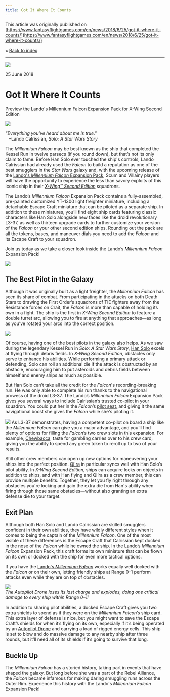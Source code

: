 ```yaml
---
title: Got It Where It Counts
---
```


This article was originally published on [https://www.fantasyflightgames.com/en/news/2018/6/25/got-it-where-it-counts/](https://www.fantasyflightgames.com/en/news/2018/6/25/got-it-where-it-counts/)

&laquo; [Back to index](../index.md)

---

![](cc15342abf23cca13f927a12dd8b3b93.jpg)

25 June 2018

Got It Where It Counts
======================

Preview the Lando's Millennium Falcon Expansion Pack for X-Wing Second Edition

![](93c6c6b2b0f36b88c35c319655a2abcf.png)

_"Everything you've heard about me is true."_  
   –Lando Calrissian, _Solo: A Star Wars Story_

The _Millennium Falcon_ may be best known as the ship that completed the Kessel Run in twelve parsecs (if you round down), but that’s not its only claim to fame. Before Han Solo ever touched the ship's controls, Lando Calrissian had already used the _Falcon_ to build a reputation as one of the best smugglers in the _Star Wars_ galaxy and, with the upcoming release of the [Lando's _Millennium Falcon_ Expansion Pack](https://www.fantasyflightgames.com/en/products/x-wing-second-edition/products/landos-millennium-falcon-expansion-pack/), Scum and Villainy players will have the opportunity to experience the less than savory exploits of this iconic ship in their [_X-Wing™ Second Edition_](https://www.fantasyflightgames.com/en/products/x-wing-second-edition/) squadrons.

The Lando’s _Millennium Falcon_ Expansion Pack contains a fully-assembled, pre-painted customized YT-1300 light freighter miniature, including a detachable Escape Craft miniature that can be piloted as a separate ship. In addition to these miniatures, you’ll find eight ship cards featuring classic characters like Han Solo alongside new faces like the droid revolutionary L3-37, as well as thirteen upgrade cards to further customize your version of the _Falcon_ or your other second edition ships. Rounding out the pack are all the tokens, bases, and maneuver dials you need to add the _Falcon_ and its Escape Craft to your squadron.

Join us today as we take a closer look inside the Lando’s _Millennium Falcon_ Expansion Pack!

![](26788200b7eab8f1305df9e197c6a46f.png)

The Best Pilot in the Galaxy
----------------------------

Although it was originally built as a light freighter, the _Millennium Falcon_ has seen its share of combat. From participating in the attacks on both Death Stars to drawing the First Order’s squadrons of TIE fighters away from the Resistance forces on Crait, the _Falcon_ is more than capable of holding its own in a fight. The ship is the first in _X-Wing Second Edition_ to feature a double turret arc, allowing you to fire at anything that approaches—as long as you’ve rotated your arcs into the correct position. 

![](71cd4a8da6f599d645c31d42b2f9eb44.png)

Of course, having one of the best pilots in the galaxy also helps. As we saw during the legendary Kessel Run in _Solo: A Star Wars Story_, [Han Solo](135ee44175f8573ad93ebd1065b5601f.png) excels at flying through debris fields. In _X-Wing Second Edition_, obstacles only serve to enhance his abilities. While performing a primary attack or defending, Solo can roll an additional die if the attack is obstructed by an obstacle, encouraging him to put asteroids and debris fields between himself and enemy ships as much as possible.

But Han Solo can’t take all the credit for the _Falcon_'s recording-breaking run. He was only able to complete his run thanks to the navigational prowess of the droid L3-37. The Lando’s _Millennium Falcon_ Expansion Pack gives you several ways to include Calrissian’s trusted co-pilot in your squadron. You could put her in the _Falcon_’s [pilot seat,](ced3ca936e377f2f3be2bd8bbedee684.png) and giving it the same navigational boost she gives the _Falcon_ while she's piloting it.

![](135ee44175f8573ad93ebd1065b5601f.png) As L3-37 demonstrates, having a competent co-pilot on board a ship like the _Millennium Falcon_ can give you a major advantage, and you’ll find plenty of options for filling the _Falcon_’s two crew slots in this expansion. For example, [Chewbacca](0acb825a5b662e2e0df3c1b58f377592.png)    taste for gambling carries over to his crew card, giving you the ability to spend any green token to reroll up to two of your results.

Still other crew members can open up new options for maneuvering your ships into the perfect position. [Qi'ra](75a3ccd34fec4c0599d63cfaf356826a.png) in particular syncs well with Han Solo’s pilot ability. In _X-Wing Second Edition_, ships can acquire locks on objects in addition to ships, and with Han flying and Qi’ra as a crew member, this can provide multiple benefits. Together, they let you fly right through any obstacles you're locking and gain the extra die from Han's ability when firing through those same obstacles—without also granting an extra defense die to your target.

Exit Plan
---------

Although both Han Solo and Lando Calrissian are skilled smugglers confident in their own abilities, they have wildly different styles when it comes to being the captain of the _Millennium Falcon_. One of the most visible of these differences is the Escape Craft that Calrissian kept docked in the nose of the _Falcon_ while he owned the ship. In the Lando’s _Millennium Falcon_ Expansion Pack, this craft forms its own miniature that can be flown on its own or docked with the ship for even more tactical options.  

If you have the [Lando's _Millennium Falcon_](c61aef8951a6a0eceb4f152085e49bb6.png) works equally well docked with the _Falcon_ or on their own, letting friendly ships at Range 0–1 perform attacks even while they are on top of obstacles. 

![](002c051d52e791458038dc4eca57d6ae.jpg)  
_The Autopilot Drone loses its last charge and explodes, doing one critical damage to every ship within Range 0–1!_

In addition to sharing pilot abilities, a docked Escape Craft gives you two extra shields to spend as if they were on the _Millennium Falcon_’s ship card. This extra layer of defense is nice, but you might want to save the Escape Craft’s shields for when it’s flying on its own, especially if it’s being operated by an [Autopilot Drone](897f7ae478b6e6d72fff7147bf212595.png) and carrying a load of rigged energy cells. This ship is set to blow and do massive damage to any nearby ship after three rounds, but it’ll need all of its shields if it’s going to survive that long.

Buckle Up
---------

The _Millennium Falcon_ has a storied history, taking part in events that have shaped the galaxy. But long before she was a part of the Rebel Alliance, the _Falcon_ became infamous for making daring smuggling runs across the Outer Rim. Experience this history with the Lando's _Millennium Falcon_ Expansion Pack!